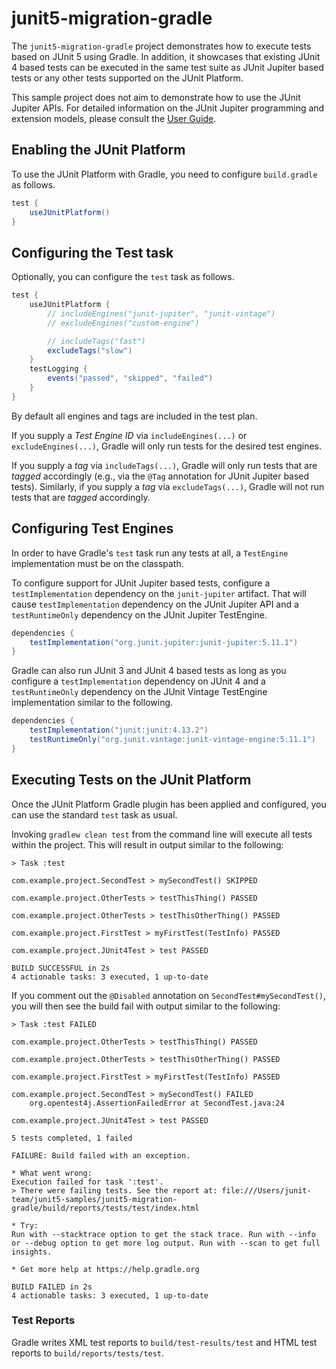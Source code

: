 # junit5-migration-gradle

The `junit5-migration-gradle` project demonstrates how to execute tests based on JUnit 5
using Gradle. In addition, it showcases that existing JUnit 4 based tests can be executed
in the same test suite as JUnit Jupiter based tests or any other tests supported on
the JUnit Platform.

This sample project does not aim to demonstrate how to use the JUnit Jupiter APIs.
For detailed information on the JUnit Jupiter programming and extension models,
please consult the [User Guide](http://junit.org/junit5/docs/current/user-guide/).

## Enabling the JUnit Platform

To use the JUnit Platform with Gradle, you need to configure `build.gradle` as follows.

```groovy
test {
	useJUnitPlatform()
}
```

## Configuring the Test task

Optionally, you can configure the `test` task as follows.

```groovy
test {
	useJUnitPlatform {
		// includeEngines("junit-jupiter", "junit-vintage")
		// excludeEngines("custom-engine")

		// includeTags("fast")
		excludeTags("slow")
	}
	testLogging {
		events("passed", "skipped", "failed")
	}
}
```

By default all engines and tags are included in the test plan.

If you supply a _Test Engine ID_ via `includeEngines(...)` or `excludeEngines(...)`,
Gradle will only run tests for the desired test engines.

If you supply a _tag_ via `includeTags(...)`, Gradle will only
run tests that are _tagged_ accordingly (e.g., via the `@Tag` annotation for
JUnit Jupiter based tests). Similarly, if you supply a _tag_ via `excludeTags(...)`,
Gradle will not run tests that are _tagged_ accordingly.

## Configuring Test Engines

In order to have Gradle's `test` task run any tests at all, a `TestEngine`
implementation must be on the classpath.

To configure support for JUnit Jupiter based tests, configure a `testImplementation`
dependency on the `junit-jupiter` artifact. That will cause `testImplementation`
dependency on the JUnit Jupiter API and a `testRuntimeOnly` dependency on the JUnit
Jupiter TestEngine.

```groovy
dependencies {
	testImplementation("org.junit.jupiter:junit-jupiter:5.11.1")
}
```

Gradle can also run JUnit 3 and JUnit 4 based tests as long as you
configure a `testImplementation` dependency on JUnit 4 and a `testRuntimeOnly` dependency
on the JUnit Vintage TestEngine implementation similar to the following.

```groovy
dependencies {
	testImplementation("junit:junit:4.13.2")
	testRuntimeOnly("org.junit.vintage:junit-vintage-engine:5.11.1")
}
```

## Executing Tests on the JUnit Platform

Once the JUnit Platform Gradle plugin has been applied and configured, you can use the
standard `test` task as usual.

Invoking `gradlew clean test` from the command line will execute all tests within the
project. This will result in output similar to the following:

```
> Task :test

com.example.project.SecondTest > mySecondTest() SKIPPED

com.example.project.OtherTests > testThisThing() PASSED

com.example.project.OtherTests > testThisOtherThing() PASSED

com.example.project.FirstTest > myFirstTest(TestInfo) PASSED

com.example.project.JUnit4Test > test PASSED

BUILD SUCCESSFUL in 2s
4 actionable tasks: 3 executed, 1 up-to-date
```

If you comment out the `@Disabled` annotation on `SecondTest#mySecondTest()`, you will
then see the build fail with output similar to the following:

```
> Task :test FAILED

com.example.project.OtherTests > testThisThing() PASSED

com.example.project.OtherTests > testThisOtherThing() PASSED

com.example.project.FirstTest > myFirstTest(TestInfo) PASSED

com.example.project.SecondTest > mySecondTest() FAILED
    org.opentest4j.AssertionFailedError at SecondTest.java:24

com.example.project.JUnit4Test > test PASSED

5 tests completed, 1 failed

FAILURE: Build failed with an exception.

* What went wrong:
Execution failed for task ':test'.
> There were failing tests. See the report at: file:///Users/junit-team/junit5-samples/junit5-migration-gradle/build/reports/tests/test/index.html

* Try:
Run with --stacktrace option to get the stack trace. Run with --info or --debug option to get more log output. Run with --scan to get full insights.

* Get more help at https://help.gradle.org

BUILD FAILED in 2s
4 actionable tasks: 3 executed, 1 up-to-date
```

### Test Reports

Gradle writes XML test reports to `build/test-results/test` and HTML test reports to `build/reports/tests/test`.
